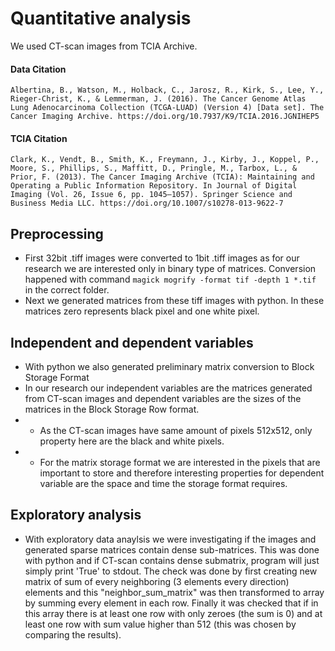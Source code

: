 # Quantitative analysis

We used CT-scan images from TCIA Archive. 
#### Data Citation
```
Albertina, B., Watson, M., Holback, C., Jarosz, R., Kirk, S., Lee, Y., Rieger-Christ, K., & Lemmerman, J. (2016). The Cancer Genome Atlas Lung Adenocarcinoma Collection (TCGA-LUAD) (Version 4) [Data set]. The Cancer Imaging Archive. https://doi.org/10.7937/K9/TCIA.2016.JGNIHEP5
```
#### TCIA Citation
```
Clark, K., Vendt, B., Smith, K., Freymann, J., Kirby, J., Koppel, P., Moore, S., Phillips, S., Maffitt, D., Pringle, M., Tarbox, L., & Prior, F. (2013). The Cancer Imaging Archive (TCIA): Maintaining and Operating a Public Information Repository. In Journal of Digital Imaging (Vol. 26, Issue 6, pp. 1045–1057). Springer Science and Business Media LLC. https://doi.org/10.1007/s10278-013-9622-7
```

## Preprocessing

- First 32bit .tiff images were converted to 1bit .tiff images as for our research we are interested only in binary type of matrices. Conversion happened with command `magick mogrify -format tif -depth 1 *.tif`
in the correct folder.  
- Next we generated matrices from these tiff images with python. In these matrices zero represents black pixel and one white pixel.

## Independent and dependent variables

- With python we also generated preliminary matrix conversion to Block Storage Format
- In our research our independent variables are the matrices generated from CT-scan images and dependent variables are the sizes of the matrices in the Block Storage Row format.
- - As the CT-scan images have same amount of pixels 512x512, only property here are the black and white pixels.
- - For the matrix storage format we are interested in the pixels that are important to store and therefore interesting properties for dependent variable are the space and time the storage format requires.

## Exploratory analysis

- With exploratory data anaylsis we were investigating if the images and generated sparse matrices contain dense sub-matrices. This was done with python and if CT-scan contains dense submatrix, program will just simply print 'True' to stdout. The check was done by first creating new matrix of sum of every neighboring (3 elements every direction) elements and this "neighbor_sum_matrix" was then transformed to array by summing every element in each row. Finally it was checked that if in this array there is at least one row with only zeroes (the sum is 0) and at least one row with sum value higher than 512 (this was chosen by comparing the results).



 
